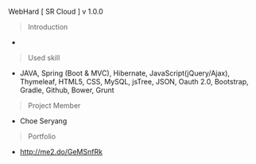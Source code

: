 WebHard [ SR Cloud ] v 1.0.0

> Introduction

- 

> Used skill

- JAVA, Spring (Boot & MVC), Hibernate, JavaScript(jQuery/Ajax), Thymeleaf, HTML5, CSS, MySQL, jsTree, JSON, Oauth 2.0, Bootstrap, Gradle, Github, Bower, Grunt

> Project Member 

- Choe Seryang

> Portfolio

- http://me2.do/GeMSnfRk
